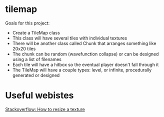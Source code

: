 # tilemap
Goals for this project:
* Create a TileMap class
* This class will have several tiles with individual textures
* There will be another class called Chunk that arranges something like 20x20 tiles
* The chunk can be random (wavefunction collapse) or can be designed using a list of filenames
* Each tile will have a hitbox so the eventual player doesn't fall through it
* The TileMap will have a couple types: level, or infinite, procedurally generated or designed

# Useful webistes
[Stackoverflow: How to resize a texture](https://stackoverflow.com/questions/4349590/resize-and-load-a-texture2d-in-xna)
